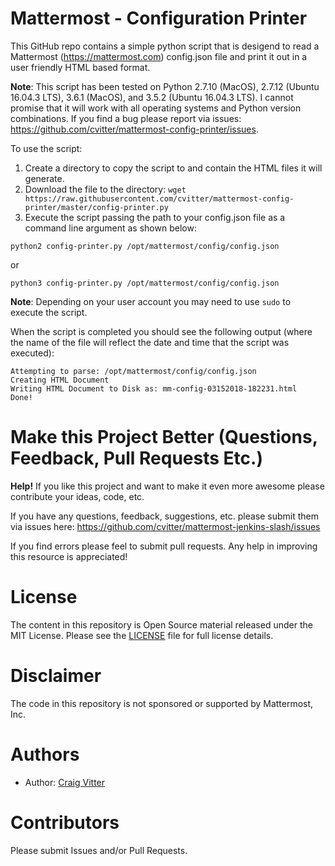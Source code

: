 # Mattermost - Configuration Printer

This GitHub repo contains a simple python script that is desigend to read a Mattermost (https://mattermost.com) config.json file and print it out in a user friendly HTML based format. 

**Note**: This script has been tested on Python 2.7.10 (MacOS), 2.7.12 (Ubuntu 16.04.3 LTS), 3.6.1 (MacOS), and 3.5.2 (Ubuntu 16.04.3 LTS). I cannot promise that it will work with all operating systems and Python version combinations. If you find a bug please report via issues: https://github.com/cvitter/mattermost-config-printer/issues.

To use the script:

1. Create a directory to copy the script to and contain the HTML files it will generate.
2. Download the file to the directory: `wget https://raw.githubusercontent.com/cvitter/mattermost-config-printer/master/config-printer.py`
3. Execute the script passing the path to your config.json file as a command line argument as shown below:

```
python2 config-printer.py /opt/mattermost/config/config.json
```
or

```
python3 config-printer.py /opt/mattermost/config/config.json
```

**Note**: Depending on your user account you may need to use `sudo` to execute the script.

When the script is completed you should see the following output (where the name of the file will reflect the date and time that the script was executed):

```
Attempting to parse: /opt/mattermost/config/config.json
Creating HTML Document
Writing HTML Document to Disk as: mm-config-03152018-182231.html
Done!
``` 

# Make this Project Better (Questions, Feedback, Pull Requests Etc.)

**Help!** If you like this project and want to make it even more awesome please contribute your ideas,
code, etc.

If you have any questions, feedback, suggestions, etc. please submit them via issues here: https://github.com/cvitter/mattermost-jenkins-slash/issues

If you find errors please feel to submit pull requests. Any help in improving this resource is appreciated!

# License
The content in this repository is Open Source material released under the MIT License. Please see the [LICENSE](LICENSE) file for full license details.

# Disclaimer

The code in this repository is not sponsored or supported by Mattermost, Inc.

# Authors
* Author: [Craig Vitter](https://github.com/cvitter)

# Contributors 
Please submit Issues and/or Pull Requests.


